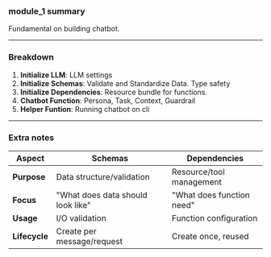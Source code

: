 ### module_1 summary
Fundamental on building chatbot.

---

### Breakdown

1. **Initialize LLM**: LLM settings
2. **Initialize Schemas**: Validate and Standardize Data. Type safety
3. **Initialize Dependencies**: Resource bundle for functions.
4. **Chatbot Function**: Persona, Task, Context, Guardrail
5. **Helper Funtion**: Running chatbot on cli

---

### Extra notes

|Aspect|Schemas|Dependencies|
|------|-------|------------|
|**Purpose**|Data structure/validation|Resource/tool management|
|**Focus**|"What does data should look like"|"What does function need"|
|**Usage**|I/O validation|Function configuration|
|**Lifecycle**|Create per message/request|Create once, reused|